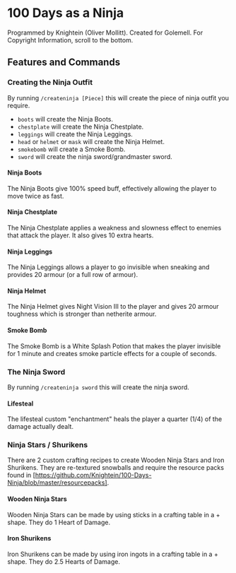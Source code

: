 # 100 Days as a Ninja
Programmed by Knightein (Oliver Mollitt).
Created for Golemell. 
For Copyright Information, scroll to the bottom. 

## Features and Commands

### Creating the Ninja Outfit
By running
`/createninja [Piece]`
this will create the piece of ninja outfit you require. 
* `boots` will create the Ninja Boots.
* `chestplate` will create the Ninja Chestplate.
* `leggings` will create the Ninja Leggings.
* `head` or `helmet` or `mask` will create the Ninja Helmet.
* `smokebomb` will create a Smoke Bomb.
* `sword` will create the ninja sword/grandmaster sword.
#### Ninja Boots
The Ninja Boots give 100% speed buff, effectively allowing the 
player to move twice as fast.
#### Ninja Chestplate
The Ninja Chestplate applies a weakness and slowness effect to
enemies that attack the player. It also gives 10 extra hearts.
#### Ninja Leggings
The Ninja Leggings allows a player to go invisible when sneaking and provides
20 armour (or a full row of armour).
#### Ninja Helmet
The Ninja Helmet gives Night Vision III to the player and gives
20 armour toughness which is stronger than netherite armour.
#### Smoke Bomb
The Smoke Bomb is a White Splash Potion that makes the player invisible
for 1 minute and creates smoke particle effects for a couple of seconds.
### The Ninja Sword
By running `/createninja sword` this will create the ninja
sword.
#### Lifesteal
The lifesteal custom "enchantment" heals the player a quarter (1/4)
of the damage actually dealt. 
### Ninja Stars / Shurikens
There are 2 custom crafting recipes to create Wooden Ninja Stars and
Iron Shurikens. They are re-textured snowballs and require the resource packs
found in [https://github.com/Knightein/100-Days-Ninja/blob/master/resourcepacks].
#### Wooden Ninja Stars
Wooden Ninja Stars can be made by using sticks in a crafting table in a +
shape. They do 1 Heart of Damage.
#### Iron Shurikens
Iron Shurikens can be made by using iron ingots in a crafting table in a +
shape. They do 2.5 Hearts of Damage. 
